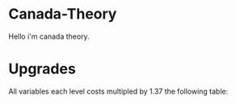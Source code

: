# Canada-Theory
Hello i'm canada theory.
# Upgrades
All variables each level costs multipled by 1.37 the following table:
